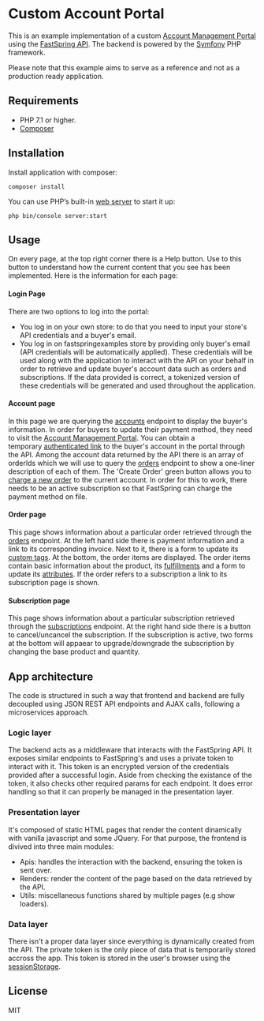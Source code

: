 
# Custom Account Portal
This is an example implementation of a custom [Account Management Portal](https://docs.fastspring.com/customer-facing-account-management) using the [FastSpring API](https://docs.fastspring.com/integrating-with-fastspring/fastspring-api).
The backend is powered by the [Symfony](https://symfony.com) PHP framework.

Please note that this example aims to serve as a reference and not as a production ready application.

## Requirements

- PHP 7.1 or higher.
- [Composer](https://getcomposer.org/)

## Installation
Install application with composer:
```
composer install
```

You can use PHP’s built-in [web server](https://symfony.com/doc/current/setup/built_in_web_server.html) to start it up:
```
php bin/console server:start
```

## Usage
On every page, at the top right corner there is a Help button. Use to this button to understand how the current content that you see has been implemented. Here is the information for each page:

#### Login Page
There are two options to log into the portal:
- You log in on your own store: to do that you need to input your store's API credentials and a buyer's email.
- You log in on fastspringexamples store by providing only buyer's email (API credentials will be automatically applied).
These credentials will be used along with the application to interact with the API on your behalf in order to retrieve and update buyer's account data such as orders and subscriptions.
If the data provided is correct, a tokenized version of these credentials will be generated and used throughout the application.

#### Account page
In this page we are querying the [accounts](https://community.fastspring.com/s/article/accounts) endpoint to display the buyer's information.
In order for buyers to update their payment method, they need to visit the [Account Management Portal](https://community.fastspring.com/s/article/Customer-Facing-Account-Management). You can obtain a temporary [authenticated link](https://community.fastspring.com/s/article/Customer-Facing-Account-Management#Customer-FacingAccountManagement-ProvidingCustomerswithPre-AuthenticatedAccountManagementLinks) to the buyer's account in the portal through the API.
Among the account data returned by the API there is an array of orderIds which we will use to query the [orders](https://community.fastspring.com/s/article/orders) endpoint to show a one-liner description of each of them.
The 'Create Order' green button allows you to [charge a new order](https://community.fastspring.com/s/article/orders#UpdateOrderTagsandAttributes) to the current account. In order for this to work, there needs to be an active subscription so that FastSpring can charge the payment method on file.

#### Order page
This page shows information about a particular order retrieved through the [orders](https://community.fastspring.com/s/article/orders) endpoint. At the left hand side there is payment information and a link to its corresponding invoice.
Next to it, there is a form to update its [custom tags](https://community.fastspring.com/s/article/Passing-and-capturing-custom-order-tags-and-product-attributes). At the bottom, the order items are displayed. The order items contain basic information about the product, its [fulfillments](https://community.fastspring.com/s/article/Fulfillments) and a form to update
its [attributes](https://community.fastspring.com/s/article/Passing-and-capturing-custom-order-tags-and-product-attributes).
If the order refers to a subscription a link to its subscription page is shown.

#### Subscription page
This page shows information about a particular subscription retrieved through the [subscriptions](https://community.fastspring.com/s/article/subscriptions) endpoint.
At the right hand side there is a button to cancel/uncancel the subscription.
If the subscription is active, two forms at the bottom will appaear to upgrade/downgrade the subscription by changing the base product and quantity.


## App architecture
The code is structured in such a way that frontend and backend are fully decoupled using JSON REST API endpoints and AJAX calls, following a microservices approach.

### Logic layer
The backend acts as a middleware that interacts with the FastSpring API. It exposes similar endpoints to FastSpring's and uses a private token to interact with it. This token is an encrypted version of the credentials provided after a successful login.
Aside from checking the existance of the token, it also checks other required params for each endpoint. It does error handling so that it can properly be managed in the presentation layer. 

### Presentation layer
It's composed of static HTML pages that render the content dinamically with vanilla javascript and some JQuery.
For that purpose, the frontend is divived into three main modules:
- Apis: handles the interaction with the backend, ensuring the token is sent over.
- Renders: render the content of the page based on the data retrieved by the API.
- Utils: miscellaneous functions shared by multiple pages (e.g show loaders).

### Data layer
There isn't a proper data layer since everything is dynamically created from the API. The private token is the only piece of data that is temporarily stored accross the app. This token is stored in the user's browser using the [sessionStorage](https://developer.mozilla.org/en-US/docs/Web/API/Window/sessionStorage).


## License
MIT
